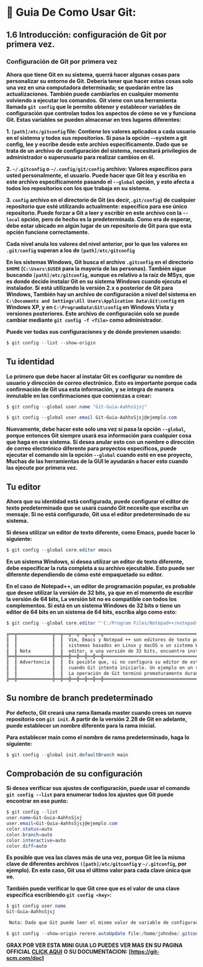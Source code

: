# **👋 Guia De Como Usar Git:**

## **1.6 Introducción: configuración de Git por primera vez.**

### **Configuración de Git por primera vez**

**Ahora que tiene Git en su sistema, querrá hacer algunas cosas para personalizar su entorno de Git. Debería tener que hacer estas cosas solo una vez en una computadora determinada; se quedarán entre las actualizaciones. También puede cambiarlos en cualquier momento volviendo a ejecutar los comandos.**
**Git viene con una herramienta llamada `git config` que le permite obtener y establecer variables de configuración que controlan todos los aspectos de cómo se ve y funciona Git. Estas variables se pueden almacenar en tres lugares diferentes:**

**1. `[path]/etc/gitconfig` file: Contiene los valores aplicados a cada usuario en el sistema y todos sus repositorios. Si pasa la opción --system a git config, lee y escribe desde este archivo específicamente. Dado que se trata de un archivo de configuración del sistema, necesitará privilegios de administrador o superusuario para realizar cambios en él.**

**2. `~/.gitconfig` o `~/.config/git/config` archivo: Valores específicos para usted personalmente, el usuario. Puede hacer que Git lea y escriba en este archivo específicamente pasando el `--global` opción, y esto afecta a todos los repositorios con los que trabaja en su sistema.**

**3. `config` archivo en el directorio de Git (es decir,`.git/config`) de cualquier repositorio que esté utilizando actualmente: específico para ese único repositorio. Puede forzar a Git a leer y escribir en este archivo con la `--local` opción, pero de hecho es la predeterminada. Como era de esperar, debe estar ubicado en algún lugar de un repositorio de Git para que esta opción funcione correctamente.**

**Cada nivel anula los valores del nivel anterior, por lo que los valores en `.git/config` superan a los de `[path]/etc/gitconfig`**

**En los sistemas Windows, Git busca el archivo `.gitconfig` en el directorio `$HOME` (`C:\Users\$USER` para la mayoría de las personas). También sigue buscando `[path]/etc/gitconfig`, aunque es relativo a la raíz de MSys, que es donde decide instalar Git en su sistema Windows cuando ejecuta el instalador. Si está utilizando la versión 2.x o posterior de Git para Windows, También hay un archivo de configuración a nivel del sistema en `C:\Documents and Settings\All Users\Application Data\Git\config` en Windows XP, y en `C:\ProgramData\Git\config` en Windows Vista y versiones posteriores. Este archivo de configuración solo se puede cambiar mediante `git config -f <file>` como administrador.**

**Puede ver todas sus configuraciones y de dónde provienen usando:**
```powershell
$ git config --list --show-origin
```
## **Tu identidad**

**Lo primero que debe hacer al instalar Git es configurar su nombre de usuario y dirección de correo electrónico. Esto es importante porque cada confirmación de Git usa esta información, y se integra de manera inmutable en las confirmaciones que comienzas a crear:**
```powershell
$ git config --global user.name "Git-Guia-AahhsSjsj"
```
```powershell
$ git config --global user.email Git-Guia-AahhsSjsj@ejemplo.com
```

**Nuevamente, debe hacer esto solo una vez si pasa la opción `--global`, porque entonces Git siempre usará esa información para cualquier cosa que haga en ese sistema. Si desea anular esto con un nombre o dirección de correo electrónico diferente para proyectos específicos, puede ejecutar el comando sin la opción `--global` cuando esté en ese proyecto, Muchas de las herramientas de la GUI le ayudarán a hacer esto cuando las ejecute por primera vez.**

## **Tu editor**
**Ahora que su identidad está configurada, puede configurar el editor de texto predeterminado que se usará cuando Git necesite que escriba un mensaje. Si no está configurado, Git usa el editor predeterminado de su sistema.**

**Si desea utilizar un editor de texto diferente, como Emacs, puede hacer lo siguiente:**
```powershell
$ git config --global core.editor emacs
```
**En un sistema Windows, si desea utilizar un editor de texto diferente, debe especificar la ruta completa a su archivo ejecutable. Esto puede ser diferente dependiendo de cómo esté empaquetado su editor.**

**En el caso de Notepad++, un editor de programación popular, es probable que desee utilizar la versión de 32 bits, ya que en el momento de escribir la versión de 64 bits, La versión bit no es compatible con todos los complementos. Si está en un sistema Windows de 32 bits o tiene un editor de 64 bits en un sistema de 64 bits, escriba algo como esto:**
```powershell
$ git config --global core.editor "'C:/Program Files/Notepad++/notepad++.exe' -multiInst -notabbar -nosession -noPlugin"
```
```MarkDown
╔══╦═════════════╦══╦══╦══╦══╦══╦══╦═════════════════════════════════════════════════════════════════════════════════════
║  ║             ║  ║  Vim, Emacs y Notepad ++ son editores de texto populares que los desarrolladores utilizan a menudo en Unix-
║  ║             ║  ║  sistemas basados en Linux y macOS o un sistema Windows. Si está usando otro
║  ║ Nota        ║  ║  editor, o una versión de 32 bits, encuentre instrucciones específicas sobre cómo configurar su               ║  ║             ║  ║  editor favorito  con Git en los comandos [git config core.editor]()
╠══╬═════════════╬══╬══╬══╬══╬══╬══╬═════════════════════════════════════════════════════════════════════════════════════
║  ║ Advertencia ║  ║  Es posible que, si no configura su editor de esta manera,se meta en un estado realmente confuso
║  ║             ║  ║  cuando Git intenta iniciarlo. Un ejemplo en un sistema Windows puede incluir en 
║  ║             ║  ║  La operación de Git terminó prematuramente durante una edición iniciada por Git.
╠══╬═════════════╬══╬══╬══╬══╬══╬══╬═════════════════════════════════════════════════════════════════════════════════════
```

## **Su nombre de branch predeterminado**

**Por defecto, Git creará una rama llamada master cuando crees un nuevo repositorio con `git init`. A partir de la versión 2.28 de Git en adelante, puede establecer un nombre diferente para la rama inicial.**

**Para establecer main como el nombre de rama predeterminado, haga lo siguiente:**

```powershell
$ git config --global init.defaultBranch main
```

## **Comprobación de su configuración**

**Si desea verificar sus ajustes de configuración, puede usar el comando `git config --list` para enumerar todos los ajustes que Git puede encontrar en ese punto:**

```powershell
$ git config --list
user.name=Git-Guia-AahhsSjsj
user.email=Git-Guia-AahhsSjsj@ejemplo.com
color.status=auto
color.branch=auto
color.interactive=auto
color.diff=auto
```
**Es posible que vea las claves más de una vez, porque Git lee la misma clave de diferentes archivos `([path]/etc/gitconfig` y `~/.gitconfig`, por ejemplo). En este caso, Git usa el último valor para cada clave única que ve.**

**También puede verificar lo que Git cree que es el valor de una clave específica escribiendo `git config <key>`:**

```powershell
$ git config user.name
Git-Guia-AahhsSjsj
```

```MarkDown
 Nota: Dado que Git puede leer el mismo valor de variable de configuración de más de un archivo, es posible que tenga un valor inesperado para uno de estos valores y no sepa por qué. En casos como ese, puede consultar a  Git sobre el origen de ese valor, y le dirá qué archivo de configuración tuvo la última palabra en la configuración de ese valor:
```
```powershell
$ git config --show-origin rerere.autoUpdate file:/home/johndoe/.gitconfig	false
```
**GRAX POR VER ESTA MINI GUIA LO PUEDES VER MAS EN SU PAGINA OFFICIAL [CLICK AQUI](https://git-scm.com)**
**O SU DOCUMENTACION: [https://git-scm.com/doc]**